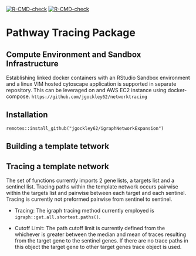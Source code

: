 
<!-- badges: start -->
  [![R-CMD-check](https://github.com/jgockley62/igraphNetworkExpansion/workflows/R-CMD-check/badge.svg)](https://github.com/jgockley62/igraphNetworkExpansion/actions)
[![R-CMD-check](https://github.com/jgockley62/igraphNetworkExpansion/workflows/pkgdown/badge.svg)](https://github.com/jgockley62/igraphNetworkExpansion/actions)
<!-- badges: end -->

# Pathway Tracing Package

## Compute Environment and Sandbox Infrastructure
Establishing linked docker containers with an RStudio Sandbox environment and
a linux VIM hosted cytoscape application is supported in separate repository. 
This can be leveraged on and AWS EC2 instance using docker-compose.
`https://github.com/jgockley62/networktracing`

## Installation
`remotes::install_github("jgockley62/igraphNetworkExpansion")`

## Building a template tetwork

## Tracing a template network
The set of functions currently imports 2 gene lists, a targets list and a 
sentinel list. Tracing paths within the template network occurs pairwise within 
the targets list and pairwise between each target and each sentinel. Tracing is 
currently not preformed pairwise from sentinel to sentinel. 

* Tracing: 
The igraph tracing method currently employed is `igraph::get.all.shortest.paths()`. 

* Cutoff Limit: 
The path cutoff limit is currently defined from the whichever is greater between
 the median and mean of traces resulting from the target gene to the sentinel
genes. If there are no trace paths in this object the target gene to other 
target genes trace object is used. 



